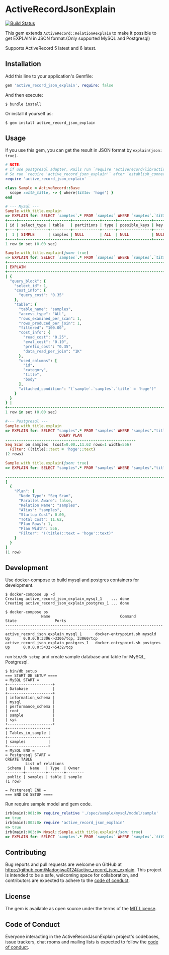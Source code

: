 # ActiveRecordJsonExplain
[![Build Status](https://travis-ci.com/Madogiwa0124/active_record_json_explain.svg?branch=master)](https://travis-ci.com/Madogiwa0124/active_record_json_explain)

This gem extends `ActiveRecord::Relation#explain` to make it possible to get EXPLAIN in JSON format.(Only supported MySQL and Postgresql)

Supports ActiveRecord 5 latest and 6 latest.

## Installation

Add this line to your application's Gemfile:

```ruby
gem 'active_record_json_explain', require: false
```

And then execute:

    $ bundle install

Or install it yourself as:

    $ gem install active_record_json_explain

## Usage

If you use this gem, you can get the result in JSON format by `explain(json: true)`.

``` ruby
# NOTE:
# if use postgresql adapter, Rails run `require 'activerecord/lib/active_record/connection_adapters/postgresql/database_statement'` when establish_connection runs.
# So run `require 'active_record_json_explain'` after `establish_connection`.
require 'active_record_json_explain'

class Sample < ActiveRecord::Base
  scope :with_title, -> { where(title: 'hoge') }
end

# --- MySql ---
Sample.with_title.explain
=> EXPLAIN for: SELECT `samples`.* FROM `samples` WHERE `samples`.`title` = 'hoge'
+----+-------------+---------+------------+------+---------------+------+---------+------+------+----------+-------------+
| id | select_type | table   | partitions | type | possible_keys | key  | key_len | ref  | rows | filtered | Extra       |
+----+-------------+---------+------------+------+---------------+------+---------+------+------+----------+-------------+
|  1 | SIMPLE      | samples | NULL       | ALL  | NULL          | NULL | NULL    | NULL |    1 |    100.0 | Using where |
+----+-------------+---------+------------+------+---------------+------+---------+------+------+----------+-------------+
1 row in set (0.00 sec)

Sample.with_title.explain(json: true)
=> EXPLAIN for: SELECT `samples`.* FROM `samples` WHERE `samples`.`title` = 'hoge'
+------------------------------------------------------------------------------------------------------------------------------------------------------------------------------------------------------------------------------------------------------------------------------------------------------------------------------------------------------------------------------------------------------------------------------------------------------------------------------------------------------------------------------------------------------------------------------------------------------------------------+
| EXPLAIN                                                                                                                                                                                                                                                                                                                                                                                                                                                                                                                                                                                                                |
+------------------------------------------------------------------------------------------------------------------------------------------------------------------------------------------------------------------------------------------------------------------------------------------------------------------------------------------------------------------------------------------------------------------------------------------------------------------------------------------------------------------------------------------------------------------------------------------------------------------------+
| {
  "query_block": {
    "select_id": 1,
    "cost_info": {
      "query_cost": "0.35"
    },
    "table": {
      "table_name": "samples",
      "access_type": "ALL",
      "rows_examined_per_scan": 1,
      "rows_produced_per_join": 1,
      "filtered": "100.00",
      "cost_info": {
        "read_cost": "0.25",
        "eval_cost": "0.10",
        "prefix_cost": "0.35",
        "data_read_per_join": "1K"
      },
      "used_columns": [
        "id",
        "category",
        "title",
        "body"
      ],
      "attached_condition": "(`sample`.`samples`.`title` = 'hoge')"
    }
  }
} |
+------------------------------------------------------------------------------------------------------------------------------------------------------------------------------------------------------------------------------------------------------------------------------------------------------------------------------------------------------------------------------------------------------------------------------------------------------------------------------------------------------------------------------------------------------------------------------------------------------------------------+
1 row in set (0.00 sec)

#--- Postgresql ---
Sample.with_title.explain
=> EXPLAIN for: SELECT "samples".* FROM "samples" WHERE "samples"."title" = $1 [["title", "hoge"]]
                        QUERY PLAN
----------------------------------------------------------
Seq Scan on samples  (cost=0.00..11.62 rows=1 width=556)
  Filter: ((title)::text = 'hoge'::text)
(2 rows)

Sample.with_title.explain(json: true)
=> EXPLAIN for: SELECT "samples".* FROM "samples" WHERE "samples"."title" = $1 [["title", "hoge"]]
                                                                                                                                                    QUERY PLAN
------------------------------------------------------------------------------------------------------------------------------------------------------------------------------------------------------------------------------------------------------------------------------------------------------------------
[
  {
    "Plan": {
      "Node Type": "Seq Scan",
      "Parallel Aware": false,
      "Relation Name": "samples",
      "Alias": "samples",
      "Startup Cost": 0.00,
      "Total Cost": 11.62,
      "Plan Rows": 1,
      "Plan Width": 556,
      "Filter": "((title)::text = 'hoge'::text)"
    }
  }
]
(1 row)
```

## Development

Use docker-compose to build mysql and postgres containers for development.

```
$ docker-compose up -d
Creating active_record_json_explain_mysql_1    ... done
Creating active_record_json_explain_postgres_1 ... done

$ docker-compose ps
                Name                               Command              State                 Ports
-----------------------------------------------------------------------------------------------------------------
active_record_json_explain_mysql_1      docker-entrypoint.sh mysqld     Up      0.0.0.0:3306->3306/tcp, 33060/tcp
active_record_json_explain_postgres_1   docker-entrypoint.sh postgres   Up      0.0.0.0:5432->5432/tcp
```

run `bin/db_setup` and create sample database and table for MySQL, Postgresql.

```
$ bin/db_setup
=== START DB SETUP ====
= MySQL START =
+--------------------+
| Database           |
+--------------------+
| information_schema |
| mysql              |
| performance_schema |
| root               |
| sample             |
| sys                |
+--------------------+
+------------------+
| Tables_in_sample |
+------------------+
| samples          |
+------------------+
= MySQL END =
= Postgresql START =
CREATE TABLE
         List of relations
 Schema |  Name   | Type  | Owner
--------+---------+-------+--------
 public | samples | table | sample
(1 row)

= Postgresql END =
=== END DB SETUP ====
```

Run require sample model and gem code.

``` ruby
irb(main):001:0> require_relative './spec/sample/mysql/model/sample'
=> true
irb(main):002:0> require 'active_record_json_explain'
=> true
irb(main):003:0> Mysql::Sample.with_title.explain(json: true)
=> EXPLAIN for: SELECT `samples`.* FROM `samples` WHERE `samples`.`title` = 'hoge'
```

## Contributing

Bug reports and pull requests are welcome on GitHub at https://github.com/Madogiwa0124/active_record_json_explain. This project is intended to be a safe, welcoming space for collaboration, and contributors are expected to adhere to the [code of conduct](https://github.com/Madogiwa0124/active_record_json_explain/blob/master/CODE_OF_CONDUCT.md).


## License

The gem is available as open source under the terms of the [MIT License](https://opensource.org/licenses/MIT).

## Code of Conduct

Everyone interacting in the ActiveRecordJsonExplain project's codebases, issue trackers, chat rooms and mailing lists is expected to follow the [code of conduct](https://github.com/Madogiwa0124/active_record_json_explain/blob/master/CODE_OF_CONDUCT.md).
